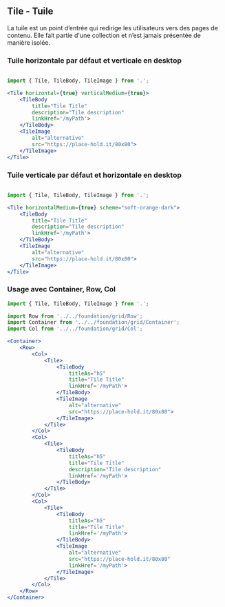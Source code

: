 ## Tile - Tuile

La tuile est un point d’entrée qui redirige les utilisateurs vers des pages de contenu. Elle fait partie d'une collection et n’est jamais présentée de manière isolée.

### Tuile horizontale par défaut et verticale en desktop
```jsx

import { Tile, TileBody, TileImage } from '.';

<Tile horizontal={true} verticalMedium={true}>
    <TileBody
        title="Tile Title"
        description="Tile description"
        linkHref='/myPath'>
    </TileBody>
    <TileImage
        alt="alternative"
        src="https://place-hold.it/80x80">
    </TileImage>
</Tile>
```

### Tuile verticale par défaut et horizontale en desktop
```jsx

import { Tile, TileBody, TileImage } from '.';

<Tile horizontalMedium={true} scheme="soft-orange-dark">
    <TileBody
        title="Tile Title"
        description="Tile description"
        linkHref='/myPath'>
    </TileBody>
    <TileImage
        alt="alternative"
        src="https://place-hold.it/80x80">
    </TileImage>
</Tile>
```


### Usage avec Container, Row, Col

```jsx
import { Tile, TileBody, TileImage } from '.';

import Row from '../../foundation/grid/Row';
import Container from '../../foundation/grid/Container';
import Col from '../../foundation/grid/Col';

<Container>
    <Row>
        <Col>
            <Tile>
                <TileBody
                    titleAs="h5"
                    title="Tile Title"
                    linkHref='/myPath'>
                </TileBody>
                <TileImage
                    alt="alternative"
                    src="https://place-hold.it/80x80">
                </TileImage>
            </Tile>
        </Col>
        <Col>
            <Tile>
                <TileBody
                    titleAs="h5"
                    title="Tile Title"
                    description="Tile description"
                    linkHref='/myPath'>
                </TileBody>
            </Tile>
        </Col>
        <Col>
            <Tile>
                <TileBody
                    titleAs="h5"
                    title="Tile Title"
                    linkHref='/myPath'>
                </TileBody>
                <TileImage
                    alt="alternative"
                    src="https://place-hold.it/80x80"
                    linkHref='/myPath'>
                </TileImage>
            </Tile>
        </Col>
    </Row>
</Container>
```
